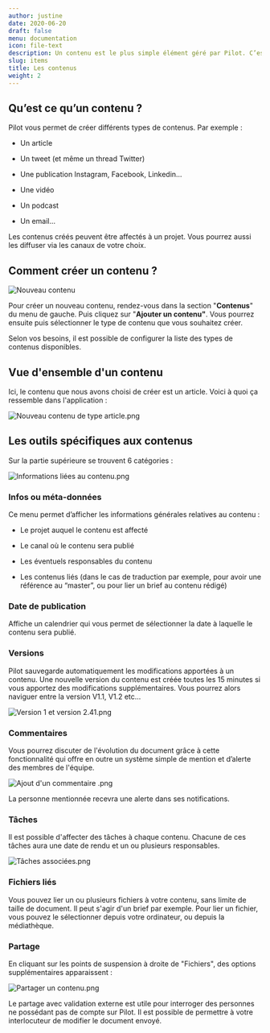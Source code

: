 ```yaml
---
author: justine
date: 2020-06-20
draft: false
menu: documentation
icon: file-text
description: Un contenu est le plus simple élément géré par Pilot. C’est une unité éditoriale compréhensible hors contexte.
slug: items
title: Les contenus
weight: 2
---
```


## Qu’est ce qu’un contenu ?

Pilot vous permet de créer différents types de contenus. Par exemple :

-   Un article

-   Un tweet (et même un thread Twitter)

-   Une publication Instagram, Facebook, Linkedin...

-   Une vidéo

-   Un podcast

-   Un email...

Les contenus créés peuvent être affectés à un projet. Vous pourrez aussi les diffuser via les canaux de votre choix.

## Comment créer un contenu ?

![](https://pilotapp-leader.s3.amazonaws.com/assets/136/34806/136_34806_working.jpg "Nouveau contenu ")

Pour créer un nouveau contenu, rendez-vous dans la section "**Contenus**" du menu de gauche. Puis cliquez sur "**Ajouter un contenu"**. Vous pourrez ensuite puis sélectionner le type de contenu que vous souhaitez créer.

Selon vos besoins, il est possible de configurer la liste des types de contenus disponibles.

## Vue d'ensemble d'un contenu

Ici, le contenu que nous avons choisi de créer est un article. Voici à quoi ça ressemble dans l'application :

![](https://pilotapp-leader.s3.amazonaws.com/assets/136/34809/136_34809_working.jpg "Nouveau contenu de type article.png")

## Les outils spécifiques aux contenus

Sur la partie supérieure se trouvent 6 catégories :

![](https://pilotapp-leader.s3.amazonaws.com/assets/136/34810/136_34810_original.png "Informations liées au contenu.png")

### Infos ou méta-données

Ce menu permet d’afficher les informations générales relatives au contenu :

-   Le projet auquel le contenu est affecté

-   Le canal où le contenu sera publié

-   Les éventuels responsables du contenu

-   Les contenus liés (dans le cas de traduction par exemple, pour avoir une référence au “master”, ou pour lier un brief au contenu rédigé)

### Date de publication

Affiche un calendrier qui vous permet de sélectionner la date à laquelle le contenu sera publié.

### Versions

Pilot sauvegarde automatiquement les modifications apportées à un contenu. Une nouvelle version du contenu est créée toutes les 15 minutes si vous apportez des modifications supplémentaires. Vous pourrez alors naviguer entre la version V1.1, V1.2 etc...

![](https://pilotapp-leader.s3.amazonaws.com/assets/136/34814/136_34814_working.jpg "Version 1 et version 2.41.png")

### Commentaires

Vous pourrez discuter de l'évolution du document grâce à cette fonctionnalité qui offre en outre un système simple de mention et d’alerte des membres de l'équipe.

![](https://pilotapp-leader.s3.amazonaws.com/assets/136/34812/136_34812_working.jpg "Ajout d'un commentaire .png")

La personne mentionnée recevra une alerte dans ses notifications.

### Tâches

Il est possible d'affecter des tâches à chaque contenu. Chacune de ces tâches aura une date de rendu et un ou plusieurs responsables.

![](https://pilotapp-leader.s3.amazonaws.com/assets/136/34816/136_34816_working.jpg "Tâches associées.png")

### Fichiers liés

Vous pouvez lier un ou plusieurs fichiers à votre contenu, sans limite de taille de document. Il peut s'agir d'un brief par exemple. Pour lier un fichier, vous pouvez le sélectionner depuis votre ordinateur, ou depuis la médiathèque.

### Partage

En cliquant sur les points de suspension à droite de "Fichiers", des options supplémentaires apparaissent :

![](https://pilotapp-leader.s3.amazonaws.com/assets/136/34817/136_34817_original.png "Partager un contenu.png")

Le partage avec validation externe est utile pour interroger des personnes ne possédant pas de compte sur Pilot. Il est possible de permettre à votre interlocuteur de modifier le document envoyé.
